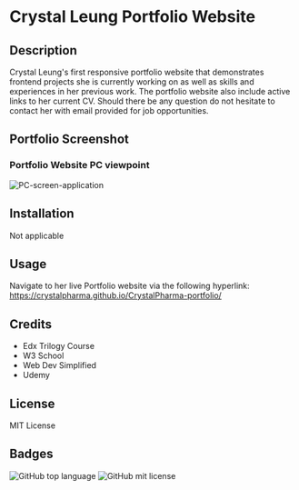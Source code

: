 # Crystal Leung Portfolio Website
## Description
Crystal Leung's first responsive portfolio website that demonstrates frontend projects she is currently working on as well as skills and experiences in her previous work.
The portfolio website also include active links to her current CV. Should there be any question do not hesitate to contact her with email provided for job opportunities.

## Portfolio Screenshot
### Portfolio Website PC viewpoint 
<img src="./images/PC-screen.png" alt="PC-screen-application"/>

<!-- ### Portfolio Website Mobile viewpoint
<img src="./images/mobile-screen.png" alt="mobile-screen-application"/> -->

## Installation
Not applicable

## Usage
Navigate to her live Portfolio website via the following hyperlink: 
https://crystalpharma.github.io/CrystalPharma-portfolio/

## Credits
- Edx Trilogy Course 
- W3 School
- Web Dev Simplified
- Udemy

## License
MIT License

## Badges
![GitHub top language](https://img.shields.io/github/languages/top/CrystalPharma/CrystalPharma-portfolio)
![GitHub mit license](https://img.shields.io/github/license/CrystalPharma/CrystalPharma-portfolio)

